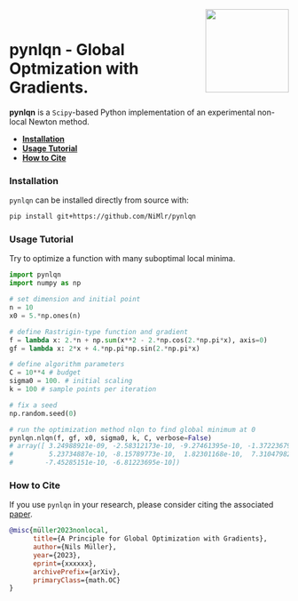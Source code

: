 <a href="https://github.com/NiMlr/pynlqn">
  <img align="right" width="150" height="150" src="https://github.com/mdp-toolkit/mdp-toolkit/assets/39880630/9795e7ca-35aa-4191-bd07-60e10b5438c1"><br>
</a>


# pynlqn - Global Optmization with Gradients.

**pynlqn** is a `Scipy`-based Python implementation of an experimental
non-local Newton method.

- [**Installation**](https://github.com/NiMlr/pynlqn#installation)
- [**Usage Tutorial**](https://github.com/NiMlr/pynlqn#usage-tutorial)
- [**How to Cite**](https://github.com/NiMlr/pynlqn#how-to-cite)

### Installation

`pynlqn` can be installed directly from source with:
```sh
pip install git+https://github.com/NiMlr/pynlqn
```


### Usage Tutorial

Try to optimize a function with many suboptimal local minima.
```python
import pynlqn
import numpy as np

# set dimension and initial point
n = 10
x0 = 5.*np.ones(n)

# define Rastrigin-type function and gradient
f = lambda x: 2.*n + np.sum(x**2 - 2.*np.cos(2.*np.pi*x), axis=0)
gf = lambda x: 2*x + 4.*np.pi*np.sin(2.*np.pi*x)

# define algorithm parameters
C = 10**4 # budget
sigma0 = 100. # initial scaling
k = 100 # sample points per iteration

# fix a seed
np.random.seed(0)

# run the optimization method nlqn to find global minimum at 0
pynlqn.nlqn(f, gf, x0, sigma0, k, C, verbose=False)
# array([ 3.24988921e-09, -2.58312173e-10, -9.27461395e-10, -1.37223679e-09,
#         5.23734887e-10, -8.15789773e-10,  1.82301168e-10,  7.31047982e-10,
#        -7.45285151e-10, -6.81223695e-10])
```


### How to Cite

If you use `pynlqn` in your research, please consider citing the associated [paper](https://arxiv.org/abs/xxxxxx).

```bibtex
@misc{müller2023nonlocal,
      title={A Principle for Global Optimization with Gradients}, 
      author={Nils Müller},
      year={2023},
      eprint={xxxxxx},
      archivePrefix={arXiv},
      primaryClass={math.OC}
}
```
